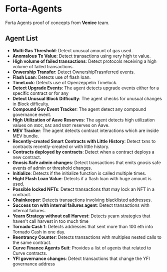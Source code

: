 # Forta-Agents

Forta Agents proof of concepts from **Venice** team.

## Agent List

- **Multi Gas Threshold**: Detect unusual amount of gas used.
- **Anomalous Tx Value**: Detect transactions using very high tx value.
- **High volume of failed transactions**: Detect protocols receiving a high volume of failed transactions.
- **Onwership Transfer**: Detect OwnershipTrasnferred events.
- **Flash Loan**: Detects use of flash loan.
- **TimeLock**: Detects use of Openzeppelin Timelock.
- **Detect Upgrade Events**: The agent detects upgrade events either for a specific contract or for any
- **Detect Unusual Block Difficulty**: The agent checks for unusual changes in Block difficulty.
- **Compound Gov Event Tracker**: The agent detect any compound governance event.
- **High Utilization of Aave Reserves**: The agent detects high utilization values on `USDC`, `DAI` and `USDT` reserves on Aave.
- **MEV Tracker**: The agent detects contract interactions which are inside MEV bundle.
- **Recently-created Smart Contracts with Little History**: Detect txns to contracts recently-created or with little history.
- **Contracts deployed by contracts**: Detect when a contract deploys a new contract.
- **Gnosis Safe admin changes**: Detect transactions that emits gnosis safe events of admin or threshold changes.
- **Initialize**: Detects if the initialize function is called multiple times.
- **Hight Flash Loan Value**: Detects if a flash loan with huge amount is used.
- **Possible locked NFTs**: Detect transactions that may lock an NFT in a contract.
- **Chainkeeper**: Detects transactions involving blacklisted addresses.
- **Success txn with internal failures agent**: Detect transactions with internal failures.
- **Yearn Strategy without call Harvest**: Detects yearn strategies that haven't call harvest in too much time
- **Tornado Cash 1**: Detects addresses that sent more than 100 eth into Tornado Cash in one day.
- **Reentrancy Counter**: Detects transactions with multiples nested calls to the same contract.
- **Curve Finance Agents Suit**: Provides a list of agents that related to Curve contracts.
- **YFI governance changes**: Detect transactions that change the YFI governance address
